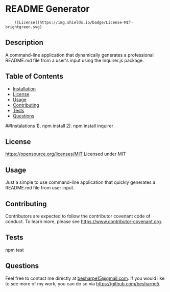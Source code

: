 
  # README Generator
  
        ![License](https://img.shields.io/badge/License-MIT-brightgreen.svg)
    
  ## Description
  A command-line application that dynamically generates a professional README.md file from a user's input using the Inquirer.js package.

  ## Table of Contents
  * [Installation](#installation)
  * [License](#license)
  * [Usage](#usage)
  * [Contributing](#contributing)
  * [Tests](#tests)
  * [Questions](#questions)
  
  ##Instalations
  1). npm install 2). npm install inquirer

  ## License
  https://opensource.org/licenses/MIT
  Licensed under MIT

  ## Usage
  Just a simple to use command-line application that quickly generates a README.md file from user input.

  ## Contributing
  Contributors are expected to follow the contributor covenant code of conduct. To learn more, please see https://www.contributor-covenant.org.

  ## Tests
  npm test

  ## Questions
  Feel free to contact me directly at besharpe15@gmail.com. If you would like to see more of my work, you can do so via https://github.com/besharpe5.
